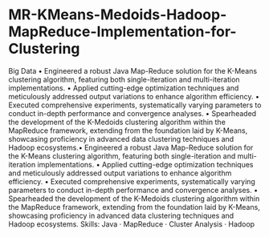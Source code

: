 # MR-KMeans-Medoids-Hadoop-MapReduce-Implementation-for-Clustering
Big Data 
• Engineered a robust Java Map-Reduce solution for the K-Means clustering algorithm, featuring both single-iteration and multi-iteration implementations.
• Applied cutting-edge optimization techniques and meticulously addressed output variations to enhance algorithm efficiency.
• Executed comprehensive experiments, systematically varying parameters to conduct in-depth performance and convergence analyses.
• Spearheaded the development of the K-Medoids clustering algorithm within the MapReduce framework, extending from the foundation laid by K-Means, showcasing proficiency in advanced data clustering techniques and Hadoop ecosystems.• Engineered a robust Java Map-Reduce solution for the K-Means clustering algorithm, featuring both single-iteration and multi-iteration implementations. • Applied cutting-edge optimization techniques and meticulously addressed output variations to enhance algorithm efficiency. • Executed comprehensive experiments, systematically varying parameters to conduct in-depth performance and convergence analyses. • Spearheaded the development of the K-Medoids clustering algorithm within the MapReduce framework, extending from the foundation laid by K-Means, showcasing proficiency in advanced data clustering techniques and Hadoop ecosystems.
Skills: Java · MapReduce · Cluster Analysis · Hadoop

